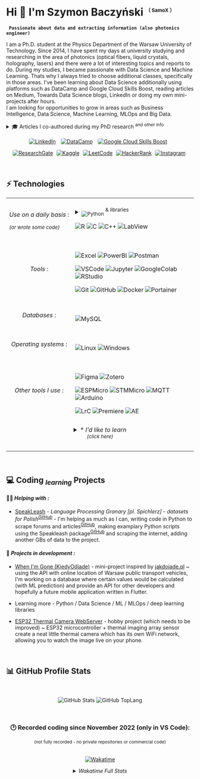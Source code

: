 # Hi 👋  I'm Szymon Baczyński <sup><font size='2'> 〔 SamoX 〕 </font></sup>
**` Passionate about data and extracting information (also photonics engineer)`**
<br>

I am a Ph.D. student at the Physics Department of the Warsaw University of Technology. Since 2014, I have spent my days at university studying and researching in the area of photonics (optical fibers, liquid crystals, holography, lasers) and there were a lot of interesting topics and reports to do. During my studies, I became passionate with Data Science and Machine Learning. Thats why I always tried to choose additional classes, specifically in those areas. I've been learning about Data Science additionally using platforms such as DataCamp and Google Cloud Skills Boost, reading articles on Medium, Towards Data Science blogs, LinkedIn or doing my own mini-projects after hours. <br>
I am looking for opportunities to grow in areas such as Business Intelligence, Data Science, Machine Learning, MLOps and Big Data.

<details>
<summary>🎓 Articles I co-authored during my PhD research <sup>and other info</sup> </summary>
<br>

1) "*Study of PDMS Microchannels for Liquid Crystalline Optofluidic Devices in Waveguiding Photonic Systems*", <br>Crystals. 2022; 12 (5):729. https://doi.org/10.3390/cryst12050729 
2) "*A Novel Approach for the Creation of Electrically Controlled LC:PDMS Microstructures*", <br>Sensors. 2022; 22 (11):4037. https://doi.org/10.3390/s22114037 
3) "*Orientation of Liquid Crystalline Molecules on PDMS Surfaces and within PDMS Microfluidic Systems*", <br>Applied Sciences. 2021; 11 (24):11593. https://doi.org/10.3390/app112411593 
4) "*Low-cost, widespread and reproducible mold fabrication technique for PDMS-based microfluidic photonic systems*", <br>Photonics Letters of Poland. 2020; 12 (1):22-24. https://doi.org/10.4302/plp.v12i1.981

<br>

<sub> [![WUT Link](https://img.shields.io/badge/Winners_in_MedTech--Athon-gray?style=flat-square)](https://www.pw.edu.pl/Aktualnosci/Czy-doktoranci-PW-zrewolucjonizuja-medycyne)</sub> &#8592; Together with a team of Ph.D. students, we won the MedTech-Athon <sup>Warsaw University of Technology</sup>, receiving funding to develop a mobile air pollution monitoring device (May 2022). We built a prototype and showcased it a year later at DemoDay, collaborating along the way with other researchers, a pulmonology doctor and organizations like the Chief Environmental Protection Inspector in Warsaw.

</details>
<br>

<center>
<a href="https://www.linkedin.com/in/szymon-baczynski/" style="padding-right:10px"><img alt="LinkedIn" src="https://img.shields.io/badge/LinkedIn-0A66C2.svg?style=for-the-badge&logo=LinkedIn&logoColor=white" style="border-radius:4px"></a> 
<a href="https://www.datacamp.com/portfolio/szymonbaczynski" style="padding-right:10px"><img alt="DataCamp" src="https://img.shields.io/badge/DataCamp-03EF62.svg?style=for-the-badge&logo=DataCamp&logoColor=white" style="border-radius:4px"></a>
<a href="https://www.cloudskillsboost.google/public_profiles/9f6bf6c2-9675-4eab-90de-90ebc4c74e7c" style="padding-right:10px"><img alt="Google Cloud Skills Boost" src="https://img.shields.io/badge/Google_Cloud_Skills_Boost-4285F4.svg?style=for-the-badge&logo=Google-Cloud&logoColor=white" style="border-radius:4px"></a>

<a href="https://www.researchgate.net/profile/Szymon-Baczynski-2" style="padding-right:5px"><img alt="ResearchGate" src="https://img.shields.io/badge/ResearchGate-00CCBB.svg?style=for-the-badge&logo=ResearchGate&logoColor=white" style="border-radius:4px"></a>
<a href="https://www.kaggle.com/simonbaczyski" style="padding-right:5px"><img alt="Kaggle" src="https://img.shields.io/badge/Kaggle-20BEFF.svg?style=for-the-badge&logo=Kaggle&logoColor=white" style="border-radius:4px"></a>
<a href="https://leetcode.com/SamoX/" style="padding-right:5px"><img alt="LeetCode" src="https://img.shields.io/badge/LeetCode-FFA116.svg?style=for-the-badge&logo=LeetCode&logoColor=white" style="border-radius:4px"></a>
<a href="https://www.hackerrank.com/SamoX" style="padding-right:5px"><img alt="HackerRank" src="https://img.shields.io/badge/HackerRank-00EA64.svg?style=for-the-badge&logo=HackerRank&logoColor=white" style="border-radius:4px"></a>
<a href="https://www.instagram.com/simon_traitor/" style="padding-right:5px"><img alt="Instagram" src="https://img.shields.io/badge/Instagram-E4405F.svg?style=for-the-badge&logo=Instagram&logoColor=white" style="border-radius:4px"></a>
</center>

<br>

## ⚡ Technologies
<!--
## 🧰 Languages and Tools
-->


<table>
<tr>
<td><p style="white-space:nowrap;" align="center"><em>Use on a daily basis </em>:<em></p><sup>(or wrote some code)</em></sup></td>
<td>
<br>
<details><summary><sub><img alt="Python" src="https://img.shields.io/badge/Python-3776AB.svg?style=for-the-badge&logo=Python&logoColor=white"></sub> <sup style="line-height: 1.5;">& libraries</sup></summary>

![Pandas](https://img.shields.io/badge/Pandas-150458.svg?style=flat&logo=pandas&logoColor=white)
![Numpy](https://img.shields.io/badge/NumPy-013243.svg?style=flat&logo=NumPy&logoColor=white)
![Scikit-Learn](https://img.shields.io/badge/Scikit--Learn-F7931E.svg?style=flat&logo=scikit-learn&logoColor=white)
![Scipy](https://img.shields.io/badge/SciPy-8CAAE6.svg?style=flat&logo=SciPy&logoColor=white)
![Plotly](https://img.shields.io/badge/Plotly-3F4F75.svg?style=flat&logo=Plotly&logoColor=white)
![Seaborn](https://img.shields.io/badge/Seaborn-727597?style=flat&logo=Seaborn&logoColor=white)
![Streamlit](https://img.shields.io/badge/Streamlit-FF4B4B.svg?style=flat&logo=Streamlit&logoColor=white)
![Jupyter](https://img.shields.io/badge/Jupyter-F37626.svg?style=flat&logo=Jupyter&logoColor=white)

</details>

![R](https://img.shields.io/badge/R-276DC3.svg?style=for-the-badge&logo=R&logoColor=white)
![C](https://img.shields.io/badge/C-A8B9CC.svg?style=for-the-badge&logo=C&logoColor=black)
![C++](https://img.shields.io/badge/C++-00599C.svg?style=for-the-badge&logo=C++&logoColor=white)
![LabView](https://img.shields.io/badge/LabVIEW-FFDB00.svg?style=for-the-badge&logo=LabVIEW&logoColor=black)
<!-- ![Tidyverse](https://img.shields.io/badge/Tidyverse-1A162D.svg?style=for-the-badge&logo=Tidyverse&logoColor=white) -->

</td>
</tr>

<tr>
<td><center><em>Tools</em> : </td>
<td>
<div>
<br>

![Excel](https://img.shields.io/badge/Excel-217346.svg?style=for-the-badge&logo=Microsoft-Excel&logoColor=white)
![PowerBI](https://img.shields.io/badge/Power_BI-F2C811.svg?style=for-the-badge&logo=Power-BI&logoColor=black)
![Postman](https://img.shields.io/badge/Postman-FF6C37.svg?style=for-the-badge&logo=Postman&logoColor=white)

![VSCode](https://img.shields.io/badge/VS_Code-007ACC.svg?style=for-the-badge&logo=Visual-Studio-Code&logoColor=white)
![Jupyter](https://img.shields.io/badge/Jupyter-F37626.svg?style=for-the-badge&logo=Jupyter&logoColor=white)
![GoogleColab](https://img.shields.io/badge/Google%20Colab-F9AB00.svg?style=for-the-badge&logo=Google-Colab&logoColor=white)
![RStudio](https://img.shields.io/badge/RStudio-75AADB.svg?style=for-the-badge&logo=RStudio&logoColor=white)

![Git](https://img.shields.io/badge/Git-F05032.svg?style=for-the-badge&logo=Git&logoColor=white)
![GitHub](https://img.shields.io/badge/GitHub-181717.svg?style=for-the-badge&logo=GitHub&logoColor=white)
![Docker](https://img.shields.io/badge/Docker-2496ED.svg?style=for-the-badge&logo=Docker&logoColor=white)
![Portainer](https://img.shields.io/badge/Portainer-13BEF9.svg?style=for-the-badge&logo=Portainer&logoColor=white)

</div>
</td>
</tr>

<tr>
<td><center><em>Databases</em> : </td>
<td>
<div>
<br>

![MySQL](https://img.shields.io/badge/MySQL-4479A1.svg?style=for-the-badge&logo=MySQL&logoColor=white)

<!--
![PostgreSQL](https://img.shields.io/badge/PostgreSQL-4169E1.svg?style=for-the-badge&logo=PostgreSQL&logoColor=white)
![SQLite](https://img.shields.io/badge/SQLite-003B57.svg?style=for-the-badge&logo=SQLite&logoColor=white)
-->
</div>
</td>
</tr>

<tr>
<td><center><em>Operating systems</em> : </td>
<td>
<div>
<br>

![Linux](https://img.shields.io/badge/Linux-FCC624.svg?style=for-the-badge&logo=Linux&logoColor=black)
![Windows](https://img.shields.io/badge/Windows-0078D4.svg?style=for-the-badge&logo=Windows&logoColor=white)

</div>
</td>
</tr>

<tr>

<!--
<td colspan="2" style="padding-top:10px"><center><details><summary><em>Other tools I use</em> : <br><br></summary>
-->

<td><center><em>Other tools I use</em> : </td>
<td>
<div>
<br>

![Figma](https://img.shields.io/badge/Figma-F24E1E.svg?style=for-the-badge&logo=Figma&logoColor=white)
![Zotero](https://img.shields.io/badge/Zotero-CC2936.svg?style=for-the-badge&logo=Zotero&logoColor=white)

![ESPMicro](https://img.shields.io/badge/Espressif-E7352C.svg?style=for-the-badge&logo=Espressif&logoColor=white)
![STMMicro](https://img.shields.io/badge/STM32-03234B.svg?style=for-the-badge&logo=STMicroelectronics&logoColor=white)
![MQTT](https://img.shields.io/badge/MQTT-660066.svg?style=for-the-badge&logo=MQTT&logoColor=white)
![Arduino](https://img.shields.io/badge/Arduino_IDE-00878F.svg?style=for-the-badge&logo=Arduino&logoColor=white)

![LrC](https://img.shields.io/badge/Adobe_Lightroom_Classic-31A8FF.svg?style=for-the-badge&logo=Adobe-Lightroom-Classic&logoColor=white)
![Premiere](https://img.shields.io/badge/Adobe_Premiere_Pro-9999FF.svg?style=for-the-badge&logo=Adobe-Premiere-Pro&logoColor=white)
![AE](https://img.shields.io/badge/Adobe_After_Effects-9999FF.svg?style=for-the-badge&logo=Adobe-After-Effects&logoColor=white)

<!--
</details>
-->
</div>
</td>
</tr>

<tr>
<td colspan="2" style="padding-top:10px" align="center"><details><summary><em>* I'd like to learn<br><sup>(click here)</em></sup><br><br></summary>


<!--
<td><center><em>* I'd like to learn </em>:<br><em><sup>(or try)</em></sup></td>
<td>
<div style="padding-top:10px">
-->

![Spacy](https://img.shields.io/badge/spaCy-09A3D5.svg?style=flat&logo=spaCy&logoColor=white)
![Pytorch](https://img.shields.io/badge/PyTorch-EE4C2C.svg?style=flat&logo=PyTorch&logoColor=white)
![Tensorflow](https://img.shields.io/badge/TensorFlow-FF6F00.svg?style=flat&logo=TensorFlow&logoColor=white)
![PyTest](https://img.shields.io/badge/Pytest-0A9EDC.svg?style=flat&logo=Pytest&logoColor=white)

![MLFlow](https://img.shields.io/badge/MLflow-0194E2.svg?style=flat&logo=MLflow&logoColor=white)
![WeightsAndBiases](https://img.shields.io/badge/Weights%20&%20Biases-FFBE00.svg?style=flat&logo=weightsandbiases&logoColor=black)
![Apache Spark](https://img.shields.io/badge/Apache_Spark-E25A1C.svg?style=flat&logo=Apache-Spark&logoColor=white)
![Apache Hadoop](https://img.shields.io/badge/Apache%20Hadoop-66CCFF.svg?style=flat&logo=Apache-Hadoop&logoColor=black)

![Firebase](https://img.shields.io/badge/Firebase-FFCA28.svg?style=flat&logo=Firebase&logoColor=black)
![Cockroach](https://img.shields.io/badge/Cockroach-6933FF.svg?style=flat&logo=Cockroach-Labs&logoColor=white)
![MongoDB](https://img.shields.io/badge/MongoDB-47A248.svg?style=flat&logo=MongoDB&logoColor=white)
![GraphQL](https://img.shields.io/badge/GraphQL-E10098.svg?style=flat&logo=GraphQL&logoColor=white)
![NGINX](https://img.shields.io/badge/NGINX-009639.svg?style=flat&logo=NGINX&logoColor=white)
![Swagger](https://img.shields.io/badge/Swagger-85EA2D.svg?style=flat&logo=Swagger&logoColor=black)

![Tableau](https://img.shields.io/badge/Tableau-E97627.svg?style=flat&logo=Tableau&logoColor=white)
![Flutter](https://img.shields.io/badge/Flutter-02569B.svg?style=flat&logo=Flutter&logoColor=white)
![TravisCI](https://img.shields.io/badge/Travis%20CI-3EAAAF.svg?style=flat&logo=Travis-CI&logoColor=white)
![Blender](https://img.shields.io/badge/Blender-F5792A.svg?style=flat&logo=Blender&logoColor=white)
![UnrealEngine](https://img.shields.io/badge/Unreal%20Engine-0E1128.svg?style=flat&logo=Unreal-Engine&logoColor=white)

</div>
</td>
</tr>


</table>

<br>

## 💻 Coding <sub><em>learning</em></sub>  Projects

#### 🙋‍♂️ <em>Helping with : </em>

- [SpeakLeash](https://speakleash.org/) - <em>Language Processing Granary [pl. Spichlerz] - datasets for Polish<sup>[GitHub](https://github.com/speakleash/speakleash)</sup></em> - I'm helping as much as I can, writing code in Python to scrape forums and articles<sup>[GitHub](https://github.com/speakleash/speakleash-forum-tools)</sup>, making examplary Python scripts using the Speakleash package<sup>[GitHub](https://github.com/speakleash/speakleash-examples)</sup> and scraping the internet, adding another GBs of data to the project.


#### 👷 <em>Projects in development : </em>

- [When I'm Gone (KiedyOdjade)](https://github.com/Samox1/WhenImGone-KiedyOdjade) - mini-project inspired by [jakdojade.pl](jakdojade.pl) ~ using the API with online location of Warsaw public transport vehicles, I'm working on a database where certain values would be calculated (with ML prediction) and provide an API for other developers and hopefully a future mobile application written in Flutter.

- Learning more - Python / Data Science / ML / MLOps / deep learning libraries

- [ESP32 Thermal Camera WebServer](https://github.com/Samox1/ESP_Thermal_Camera_WebServer) - hobby project (which needs to be improved) ~ ESP32 microcontroller + thermal imaging array sensor create a neat little thermal camera which has its own WiFi network, allowing you to watch the image live on your phone.

<br>

## 📊 GitHub Profile Stats

<br>
<div align="center">

![GitHub Stats](https://github-readme-stats.vercel.app/api?username=samox1&show_icons=true&theme=transparent&rank_icon=github&custom_title=GitHub+Stats)
![GitHub TopLang](https://github-readme-stats.vercel.app/api/top-langs?username=samox1&show_icons=true&locale=en&layout=compact&theme=transparent&hide=HTML)

</div>

<!-- ![GitHub Streak](https://streak-stats.demolab.com/?user=Samox1&theme=transparent&hide_longest_streak=true)&nbsp; -->
<br>

<div align="center">
<h3> 🕑 Recorded coding since November 2022 (only in VS Code):<br></h3>
<sup> (not fully recorded - no private repositories or commercial code) </sup><br><br>

[![Wakatime](https://wakatime.com/badge/user/0f72042d-273f-4dc4-bbee-a7559683e16a.svg)](https://wakatime.com/@0f72042d-273f-4dc4-bbee-a7559683e16a)

<details><summary><em>Wakatime Full Stats</em></summary>

![SamoX's Wakatime Stats](https://github-readme-stats.vercel.app/api/wakatime?username=Samox&theme=transparent)

</details>

</div>



<!--
**Samox1/Samox1** is a ✨ _special_ ✨ repository because its `README.md` (this file) appears on your GitHub profile.

Here are some ideas to get you started:

- 🔭 I’m currently working on ...
- 🌱 I’m currently learning ...
- 👯 I’m looking to collaborate on ...
- 🤔 I’m looking for help with ...
- 💬 Ask me about ...
- 📫 How to reach me: ...
- 😄 Pronouns: ...
- ⚡ Fun fact: ...
-->
